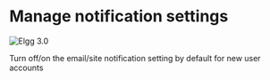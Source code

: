 Manage notification settings
=========
![Elgg 3.0](https://img.shields.io/badge/Elgg-3.0-orange.svg?style=flat-square)

Turn off/on the email/site notification setting by default for new user accounts